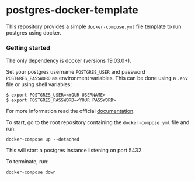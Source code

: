 # postgres-docker-template

This repository provides a simple `docker-compose.yml` file template to run postgres using docker. 

### Getting started

The only dependency is docker (versions 19.03.0+).

Set your postgres username `POSTGRES_USER` and password `POSTGRES_PASSWORD` as environment variables. This can be done
using a `.env` file or using shell variables:
```
$ export POSTGRES_USER=<YOUR USERNAME>
$ export POSTGRES_PASSWORD=<YOUR PASSWORD>
```
For more information read the official [documentation](https://docs.docker.com/compose/environment-variables/).
<br>

To start, go to the root repository containing the `docker-compose.yml` file and run:
```
docker-compose up --detached
```
This will start a postgres instance listening on port 5432.

To terminate, run:
```
docker-compose down
```


